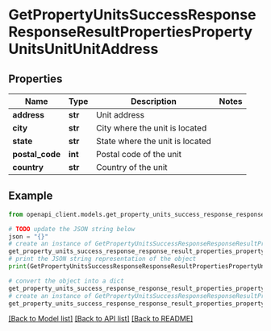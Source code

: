 # GetPropertyUnitsSuccessResponseResponseResultPropertiesPropertyUnitsUnitUnitAddress


## Properties

Name | Type | Description | Notes
------------ | ------------- | ------------- | -------------
**address** | **str** | Unit address | 
**city** | **str** | City where the unit is located | 
**state** | **str** | State where the unit is located | 
**postal_code** | **int** | Postal code of the unit | 
**country** | **str** | Country of the unit | 

## Example

```python
from openapi_client.models.get_property_units_success_response_response_result_properties_property_units_unit_unit_address import GetPropertyUnitsSuccessResponseResponseResultPropertiesPropertyUnitsUnitUnitAddress

# TODO update the JSON string below
json = "{}"
# create an instance of GetPropertyUnitsSuccessResponseResponseResultPropertiesPropertyUnitsUnitUnitAddress from a JSON string
get_property_units_success_response_response_result_properties_property_units_unit_unit_address_instance = GetPropertyUnitsSuccessResponseResponseResultPropertiesPropertyUnitsUnitUnitAddress.from_json(json)
# print the JSON string representation of the object
print(GetPropertyUnitsSuccessResponseResponseResultPropertiesPropertyUnitsUnitUnitAddress.to_json())

# convert the object into a dict
get_property_units_success_response_response_result_properties_property_units_unit_unit_address_dict = get_property_units_success_response_response_result_properties_property_units_unit_unit_address_instance.to_dict()
# create an instance of GetPropertyUnitsSuccessResponseResponseResultPropertiesPropertyUnitsUnitUnitAddress from a dict
get_property_units_success_response_response_result_properties_property_units_unit_unit_address_from_dict = GetPropertyUnitsSuccessResponseResponseResultPropertiesPropertyUnitsUnitUnitAddress.from_dict(get_property_units_success_response_response_result_properties_property_units_unit_unit_address_dict)
```
[[Back to Model list]](../README.md#documentation-for-models) [[Back to API list]](../README.md#documentation-for-api-endpoints) [[Back to README]](../README.md)


